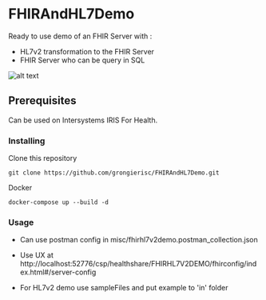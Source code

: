 # FHIRAndHL7Demo

Ready to use demo of an FHIR Server with :
* HL7v2 transformation to the FHIR Server 
* FHIR Server who can be query in SQL

![alt text](https://raw.githubusercontent.com/grongierisc/FHIRAndHL7Demo/master/fhirhl7ui/app/src/assets/img/FHIRdemo.jpg)

## Prerequisites

Can be used on Intersystems IRIS For Health.

### Installing

Clone this repository

```
git clone https://github.com/grongierisc/FHIRAndHL7Demo.git
```

Docker

```
docker-compose up --build -d
```

### Usage

* Can use postman config in misc/fhirhl7v2demo.postman_collection.json

* Use UX at http://localhost:52776/csp/healthshare/FHIRHL7V2DEMO/fhirconfig/index.html#/server-config

* For HL7v2 demo use sampleFiles and put example to 'in' folder

